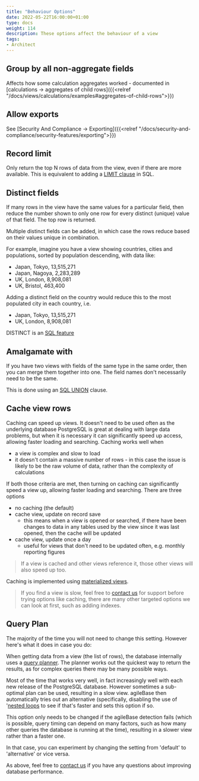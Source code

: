 ```yaml
---
title: "Behaviour Options"
date: 2022-05-22T16:00:00+01:00
type: docs
weight: 114
description: These options affect the behaviour of a view
tags:
- Architect
---
```

## Group by all non-aggregate fields
Affects how some calculation aggregates worked - documented in [calculations -> aggregates of child rows]({{<relref "/docs/views/calculations/examples#aggregates-of-child-rows">}})

## Allow exports
See [Security And Compliance -> Exporting]({{<relref "/docs/security-and-compliance/security-features/exporting">}})

## Record limit
Only return the top N rows of data from the view, even if there are more available. This is equivalent to adding a [LIMIT clause](https://www.postgresql.org/docs/current/sql-select.html#SQL-LIMIT) in SQL.

## Distinct fields
If many rows in the view have the same values for a particular field, then reduce the number shown to only one row for every distinct (unique) value of that field. The top row is returned.

Multiple distinct fields can be added, in which case the rows reduce based on their values unique in combination.

For example, imagine you have a view showing countries, cities and populations, sorted by population descending, with data like:
* Japan, Tokyo, 13,515,271
* Japan, Nagoya, 2,283,289
* UK, London, 8,908,081
* UK, Bristol, 463,400

Adding a distinct field on the country would reduce this to the most populated city in each country, i.e.
* Japan, Tokyo, 13,515,271
* UK, London, 8,908,081

DISTINCT is an [SQL feature](https://www.postgresql.org/docs/current/sql-select.html#SQL-DISTINCT)

## Amalgamate with
If you have two views with fields of the same type in the same order, then you can merge them together into one. The field names don't necessarily need to be the same.

This is done using an [SQL UNION](https://www.sqltutorial.org/sql-union/) clause.

## Cache view rows
Caching can speed up views. It doesn't need to be used often as the underlying database PostgreSQL is great at dealing with large data problems, but when it is necessary it can significantly speed up access, allowing faster loading and searching. Caching works well when
* a view is complex and slow to load
* it doesn't contain a massive number of rows - in this case the issue is likely to be the raw volume of data, rather than the complexity of calculations

If both those criteria are met, then turning on caching can significantly speed a view up, allowing faster loading and searching. There are three options
* no caching (the default)
* cache view, update on record save
    - this means when a view is opened or searched, if there have been changes to data in any tables used by the view since it was last opened, then the cache will be updated
* cache view, update once a day
    - useful for views that don't need to be updated often, e.g. monthly reporting figures

> If a view is cached and other views reference it, those other views will also speed up too.

Caching is implemented using [materialized views](https://en.wikipedia.org/wiki/Materialized_view).

> If you find a view is slow, feel free to [contact us](https://agilechilli.com/contact-us/) for support before trying options like caching, there are many other targeted options we can look at first, such as adding indexes.

## Query Plan

The majority of the time you will not need to change this setting. However here's what it does in case you do:

When getting data from a view (the list of rows), the database internally uses a [query planner](https://www.postgresql.org/docs/current/planner-optimizer.html). The planner works out the quickest way to return the results, as for complex queries there may be many possible ways.

Most of the time that works very well, in fact increasingly well with each new release of the PostgreSQL database. However sometimes a sub-optimal plan can be used, resulting in a slow view. agileBase then automatically tries out an alternative (specifically, disabling the use of '[nested loops](https://www.postgresql.org/docs/14/runtime-config-query.html') to see if that's faster and sets this option if so.

This option only needs to be changed if the agileBase detection fails (which is possible, query timing can depend on many factors, such as how many other queries the database is running at the time), resulting in a slower view rather than a faster one.

In that case, you can experiment by changing the setting from 'default' to 'alternative' or vice versa.

As above, feel free to [contact us](https://agilechilli.com/contact-us/) if you have any questions about improving database performance.